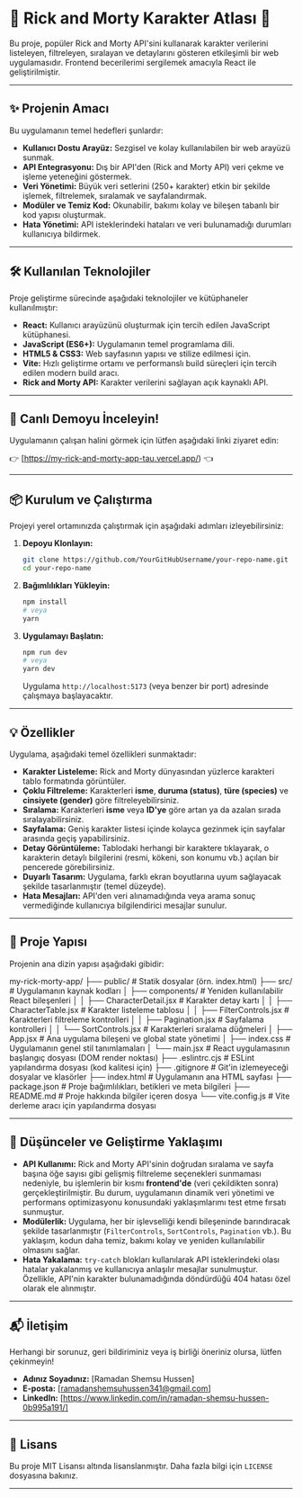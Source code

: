# 🌌 Rick and Morty Karakter Atlası 🚀

Bu proje, popüler Rick and Morty API'sini kullanarak karakter verilerini listeleyen, filtreleyen, sıralayan ve detaylarını gösteren etkileşimli bir web uygulamasıdır. Frontend becerilerimi sergilemek amacıyla React ile geliştirilmiştir.

---

## ✨ Projenin Amacı

Bu uygulamanın temel hedefleri şunlardır:

*   **Kullanıcı Dostu Arayüz:** Sezgisel ve kolay kullanılabilen bir web arayüzü sunmak.
*   **API Entegrasyonu:** Dış bir API'den (Rick and Morty API) veri çekme ve işleme yeteneğini göstermek.
*   **Veri Yönetimi:** Büyük veri setlerini (250+ karakter) etkin bir şekilde işlemek, filtrelemek, sıralamak ve sayfalandırmak.
*   **Modüler ve Temiz Kod:** Okunabilir, bakımı kolay ve bileşen tabanlı bir kod yapısı oluşturmak.
*   **Hata Yönetimi:** API isteklerindeki hataları ve veri bulunamadığı durumları kullanıcıya bildirmek.

---

## 🛠️ Kullanılan Teknolojiler

Proje geliştirme sürecinde aşağıdaki teknolojiler ve kütüphaneler kullanılmıştır:

*   **React:** Kullanıcı arayüzünü oluşturmak için tercih edilen JavaScript kütüphanesi.
*   **JavaScript (ES6+):** Uygulamanın temel programlama dili.
*   **HTML5 & CSS3:** Web sayfasının yapısı ve stilize edilmesi için.
*   **Vite:** Hızlı geliştirme ortamı ve performanslı build süreçleri için tercih edilen modern build aracı.
*   **Rick and Morty API:** Karakter verilerini sağlayan açık kaynaklı API.

---

## 🚀 Canlı Demoyu İnceleyin!

Uygulamanın çalışan halini görmek için lütfen aşağıdaki linki ziyaret edin:

👉 [https://my-rick-and-morty-app-tau.vercel.app/) 👈

---

## 📦 Kurulum ve Çalıştırma

Projeyi yerel ortamınızda çalıştırmak için aşağıdaki adımları izleyebilirsiniz:

1.  **Depoyu Klonlayın:**
    ```bash
    git clone https://github.com/YourGitHubUsername/your-repo-name.git
    cd your-repo-name
    ```

2.  **Bağımlılıkları Yükleyin:**
    ```bash
    npm install
    # veya
    yarn
    ```

3.  **Uygulamayı Başlatın:**
    ```bash
    npm run dev
    # veya
    yarn dev
    ```

    Uygulama `http://localhost:5173` (veya benzer bir port) adresinde çalışmaya başlayacaktır.

---

## 💡 Özellikler

Uygulama, aşağıdaki temel özellikleri sunmaktadır:

*   **Karakter Listeleme:** Rick and Morty dünyasından yüzlerce karakteri tablo formatında görüntüler.
*   **Çoklu Filtreleme:** Karakterleri **isme**, **duruma (status)**, **türe (species)** ve **cinsiyete (gender)** göre filtreleyebilirsiniz.
*   **Sıralama:** Karakterleri **isme** veya **ID'ye** göre artan ya da azalan sırada sıralayabilirsiniz.
*   **Sayfalama:** Geniş karakter listesi içinde kolayca gezinmek için sayfalar arasında geçiş yapabilirsiniz.
*   **Detay Görüntüleme:** Tablodaki herhangi bir karaktere tıklayarak, o karakterin detaylı bilgilerini (resmi, kökeni, son konumu vb.) açılan bir pencerede görebilirsiniz.
*   **Duyarlı Tasarım:** Uygulama, farklı ekran boyutlarına uyum sağlayacak şekilde tasarlanmıştır (temel düzeyde).
*   **Hata Mesajları:** API'den veri alınamadığında veya arama sonuç vermediğinde kullanıcıya bilgilendirici mesajlar sunulur.

---

## 📂 Proje Yapısı

Projenin ana dizin yapısı aşağıdaki gibidir:

my-rick-morty-app/
├── public/                     # Statik dosyalar (örn. index.html)
├── src/                        # Uygulamanın kaynak kodları
│   ├── components/             # Yeniden kullanılabilir React bileşenleri
│   │   ├── CharacterDetail.jsx # Karakter detay kartı
│   │   ├── CharacterTable.jsx  # Karakter listeleme tablosu
│   │   ├── FilterControls.jsx  # Karakterleri filtreleme kontrolleri
│   │   ├── Pagination.jsx      # Sayfalama kontrolleri
│   │   └── SortControls.jsx    # Karakterleri sıralama düğmeleri
│   ├── App.jsx                 # Ana uygulama bileşeni ve global state yönetimi
│   ├── index.css               # Uygulamanın genel stil tanımlamaları
│   └── main.jsx                # React uygulamasının başlangıç dosyası (DOM render noktası)
├── .eslintrc.cjs               # ESLint yapılandırma dosyası (kod kalitesi için)
├── .gitignore                  # Git'in izlemeyeceği dosyalar ve klasörler
├── index.html                  # Uygulamanın ana HTML sayfası
├── package.json                # Proje bağımlılıkları, betikleri ve meta bilgileri
├── README.md                   # Proje hakkında bilgiler içeren dosya
└── vite.config.js              # Vite derleme aracı için yapılandırma dosyası

---

## 💭 Düşünceler ve Geliştirme Yaklaşımı

*   **API Kullanımı:** Rick and Morty API'sinin doğrudan sıralama ve sayfa başına öğe sayısı gibi gelişmiş filtreleme seçenekleri sunmaması nedeniyle, bu işlemlerin bir kısmı **frontend'de** (veri çekildikten sonra) gerçekleştirilmiştir. Bu durum, uygulamanın dinamik veri yönetimi ve performans optimizasyonu konusundaki yaklaşımlarımı test etme fırsatı sunmuştur.
*   **Modülerlik:** Uygulama, her bir işlevselliği kendi bileşeninde barındıracak şekilde tasarlanmıştır (`FilterControls`, `SortControls`, `Pagination` vb.). Bu yaklaşım, kodun daha temiz, bakımı kolay ve yeniden kullanılabilir olmasını sağlar.
*   **Hata Yakalama:** `try-catch` blokları kullanılarak API isteklerindeki olası hatalar yakalanmış ve kullanıcıya anlaşılır mesajlar sunulmuştur. Özellikle, API'nin karakter bulunamadığında döndürdüğü 404 hatası özel olarak ele alınmıştır.

---

## 📬 İletişim

Herhangi bir sorunuz, geri bildiriminiz veya iş birliği öneriniz olursa, lütfen çekinmeyin!

*   **Adınız Soyadınız:** \[Ramadan Shemsu Hussen]
*   **E-posta:** \[ramadanshemsuhussen341@gmail.com]
*   **LinkedIn:** [https://www.linkedin.com/in/ramadan-shemsu-hussen-0b995a191/]

---

## 📜 Lisans

Bu proje MIT Lisansı altında lisanslanmıştır. Daha fazla bilgi için `LICENSE` dosyasına bakınız.

---
